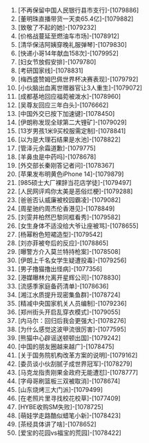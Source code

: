 
1. [不再保留中国人民银行县市支行]-[1079886]
1. [董明珠直播带货一天卖65.4亿]-[1079882]
1. [致敬了不起的她]-[1079232]
1. [价格战蔓延至燃油车市场]-[1078912]
1. [清华保洁阿姨穿晚礼服弹琴]-[1079830]
1. [快递小哥14年献血158次]-[1079952]
1. [妇女节放假安排]-[1079780]
1. [考研国家线]-[1078831]
1. [梅西盛赞姆巴佩世界杯决赛表现]-[1079792]
1. [小伙脑出血离世赠器官让3人重生]-[1079072]
1. [成都基地回应福菀被泼水]-[1078960]
1. [吴尊友回应三年白头]-[1076662]
1. [中国外交已按下加速键]-[1078450]
1. [伊朗称发现全球第二大锂矿]-[1079029]
1. [13岁男孩1米9买校服需定制]-[1078841]
1. [以为是大理石结果是水池]-[1078822]
1. [管泽元余霜道歉]-[1079775]
1. [羊鼻虫是中药吗]-[1078678]
1. [外交部长秦刚答记者问]-[1078367]
1. [苹果发布明黄色iPhone 14]-[1079879]
1. [985硕士大厂裸辞当花店学徒]-[1079497]
1. [人民网评鸡你太美是恶俗烂梗]-[1079288]
1. [爸爸否认威廉被校园霸凌]-[1079082]
1. [周星驰约周杰伦香港见]-[1078849]
1. [刘雯井柏然巴黎同框看秀]-[1079582]
1. [女生身体不适没给大爷让座被骂]-[1078655]
1. [杨幂粉色短裙造型]-[1079542]
1. [刘亦菲被夸后的反应]-[1078865]
1. [曝警方介入莫兰特持枪案]-[1078508]
1. [伊朗上千名女学生疑遭投毒]-[1079256]
1. [男子撸猫撸出怪病]-[1077356]
1. [港媒曝林允离开星辉公司]-[1078830]
1. [流感季家庭备药清单]-[1078636]
1. [湘江水质提升现密集鱼群]-[1078724]
1. [精减中央国家机关人员编制]-[1079236]
1. [郑州街头开启乱穿衣模式]-[1079055]
1. [内马尔：回归后我会更强大]-[1078276]
1. [为什么感觉这波甲流很厉害]-[1077595]
1. [熊猫中心辟谣送顿顿出国]-[1079242]
1. [中国的朋友圈越来越广]-[1078475]
1. [关于国务院机构改革方案的说明]-[1079162]
1. [委员谈小伙刮腻子成世界冠军]-[1078279]
1. [马克龙指责刚果金政府无能遭怼]-[1078777]
1. [字母哥刷篮板三双被取消]-[1078674]
1. [山东烧烤三大门派]-[1079499]
1. [在老照片里寻找校花校草]-[1077409]
1. [HYBE收购SM失败]-[1078725]
1. [萌娃学走路酷似蜡笔小新]-[1078423]
1. [茶经具体讲了啥]-[1078652]
1. [爱宝的花园vs福宝的荒园]-[1078422]
